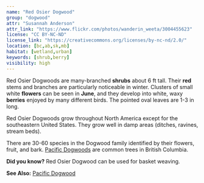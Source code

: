 ```yaml
---
name: "Red Osier Dogwood"
group: "dogwood"
attr: "Susannah Anderson"
attr_link: "https://www.flickr.com/photos/wanderin_weeta/3004455623"
license: "CC BY-NC-ND"
license_link: "https://creativecommons.org/licenses/by-nc-nd/2.0/"
location: [bc,ab,sk,mb]
habitat: [wetland,urban]
keywords: [shrub,berry]
visibility: high
---
```

Red Osier Dogwoods are many-branched **shrubs** about 6 ft tall. Their **red** stems and branches are particularly noticeable in winter. Clusters of small white **flowers** can be seen in **June**, and they develop into white, waxy **berries** enjoyed by many different birds. The pointed oval leaves are 1-3 in long.

Red Osier Dogwoods grow throughout North America except for the southeastern United States. They grow well in damp areas (ditches, ravines, stream beds).

There are 30-60 species in the Dogwood family identified by their flowers, fruit, and bark. [Pacific Dogwoods](/trees/pacdog/) are common trees in British Columbia.

**Did you know?** Red Osier Dogwood can be used for basket weaving.

<!-- generated, do not edit -->
**See Also:**
[Pacific Dogwood](/trees/pacdog/)
